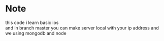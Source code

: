 # Note
this code i learn basic ios  
and in branch master you can make server local with your ip address and we using mongodb and node
